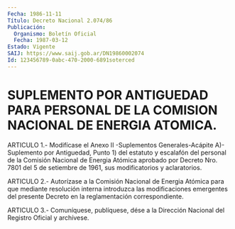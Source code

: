 ```yaml
---
Fecha: 1986-11-11
Título: Decreto Nacional 2.074/86
Publicación:
  Organismo: Boletín Oficial
  Fecha: 1987-03-12
Estado: Vigente
SAIJ: https://www.saij.gob.ar/DN19860002074
Id: 123456789-0abc-470-2000-6891soterced
---
```

# SUPLEMENTO POR ANTIGUEDAD PARA PERSONAL DE LA COMISION NACIONAL DE ENERGIA ATOMICA.

<a id="1"></a>
ARTICULO 1.- Modifícase el Anexo II -Suplementos Generales-Acápite A)- Suplemento por Antiguedad, Punto 1) del estatuto y escalafón del personal de la Comisión Nacional de Energia Atómica aprobado por Decreto Nro. 7801 del 5 de setiembre de 1961, sus modificatorios y aclaratorios.

<a id="2"></a>
ARTICULO 2.- Autorízase a la Comisión Nacional de Energia Atómica para que mediante resolución interna introduzca las modificaciones emergentes del presente Decreto en la reglamentación correspondiente.

<a id="3"></a>
ARTICULO 3.- Comuníquese, publíquese, dése a la Dirección Nacional del Registro Oficial y archívese.